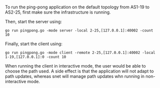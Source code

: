 To run the ping-pong application on the default topology from AS1-19 to AS2-25,
first make sure the infrastructure is running.

Then, start the server using:
```
go run pingpong.go -mode server -local 2-25,[127.0.0.1]:40002 -count 10
```

Finally, start the client using:
```
go run pingpong.go -mode client -remote 2-25,[127.0.0.1]:40002 -local 1-19,[127.0.0.1]:0 -count 10
```

When running the client in interactive mode, the user would be able to choose
the path used. A side effect is that the application will not adapt to path
updates, whereas snet will manage path updates whn running in non-interactive
mode.
